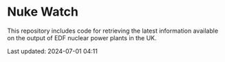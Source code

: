 # Nuke Watch

This repository includes code for retrieving the latest information available on the output of EDF nuclear power plants in the UK.

Last updated: 2024-07-01 04:11